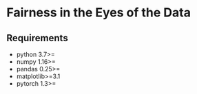# Fairness in the Eyes of the Data

## Requirements

- python 3.7>=
- numpy 1.16>=
- pandas 0.25>=
- matplotlib>=3.1
- pytorch 1.3>=
